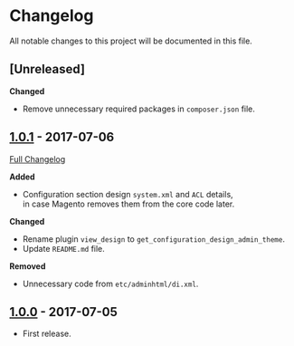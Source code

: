 # Changelog
All notable changes to this project will be documented in this file.

## [Unreleased]
**Changed**
* Remove unnecessary required packages in `composer.json` file.

## [1.0.1](https://github.com/akai-z/magento2-module-admin-theme-switcher/tree/1.0.1) - 2017-07-06
[Full Changelog](https://github.com/akai-z/magento2-module-admin-theme-switcher/compare/1.0.0...1.0.1)

**Added**
* Configuration section design `system.xml` and `ACL` details,  
in case Magento removes them from the core code later.

**Changed**
* Rename plugin `view_design` to `get_configuration_design_admin_theme`.
* Update `README.md` file.

**Removed**
* Unnecessary code from `etc/adminhtml/di.xml`.

## [1.0.0](https://github.com/akai-z/magento2-module-admin-theme-switcher/tree/1.0.0) - 2017-07-05
* First release.
